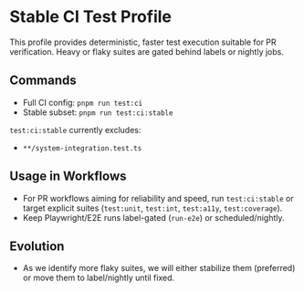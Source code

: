 # Stable CI Test Profile

This profile provides deterministic, faster test execution suitable for PR verification. Heavy or flaky suites are gated behind labels or nightly jobs.

## Commands
- Full CI config: `pnpm run test:ci`
- Stable subset: `pnpm run test:ci:stable`

`test:ci:stable` currently excludes:
- `**/system-integration.test.ts`

## Usage in Workflows
- For PR workflows aiming for reliability and speed, run `test:ci:stable` or target explicit suites (`test:unit`, `test:int`, `test:a11y`, `test:coverage`).
- Keep Playwright/E2E runs label-gated (`run-e2e`) or scheduled/nightly.

## Evolution
- As we identify more flaky suites, we will either stabilize them (preferred) or move them to label/nightly until fixed.

